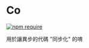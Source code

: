 # Co

[![npm require][npm-co-version-img]][npm-co-url]

用於讓異步的代碼 "同步化" 的唷

[npm-co-version-img]: https://img.shields.io/npm/v/co.svg?style=flat-square
[npm-co-url]: https://www.npmjs.com/package/co

